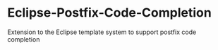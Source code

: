 Eclipse-Postfix-Code-Completion
===============================

Extension to the Eclipse template system to support postfix code completion
